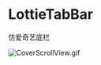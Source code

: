 # LottieTabBar
仿爱奇艺底栏

![CoverScrollView.gif](https://upload-images.jianshu.io/upload_images/2466108-25e34e724423b76d.gif?imageMogr2/auto-orient/strip)
